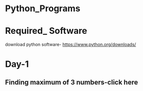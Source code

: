 # Python_Programs

# Required_ Software
download python software- https://www.python.org/downloads/

# Day-1
## Finding maximum of 3 numbers-click here
